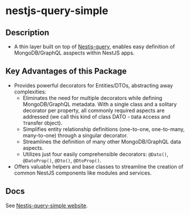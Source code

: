 # nestjs-query-simple

## Description
* A thin layer built on top of [Nestjs-query](https://tripss.github.io/nestjs-query/), enables easy definition of MongoDB/GraphQL asspects within NestJS apps.

## Key Advantages of this Package
* Provides powerful decorators for Entities/DTOs, abstracting away complexities:
    *  Eliminates the need for multiple decorators while defining MongoDB/GraphQL metadata. With a single class and a solitary decorator per property, all commonly required aspects are addressed (we call this kind of class DATO - `D`ata `A`ccess and `T`ransfer `O`bject).
    * Simplifies entity relationship definitions (one-to-one, one-to-many, many-to-one) through a singular decorator.
    * Streamlines the definition of many other MongoDB/GraphQL data aspects.
    * Utilizes just four easily comprehensible decorators: `@Dato()`, `@DatoProp()`, `@Dto()`, `@DtoProp()`.
* Offers valuable helpers and base classes to streamline the creation of common NestJS components like modules and services.

## Docs
See [Nestjs-query-simple website](https://nestjs-query-simple-website.vercel.app/).